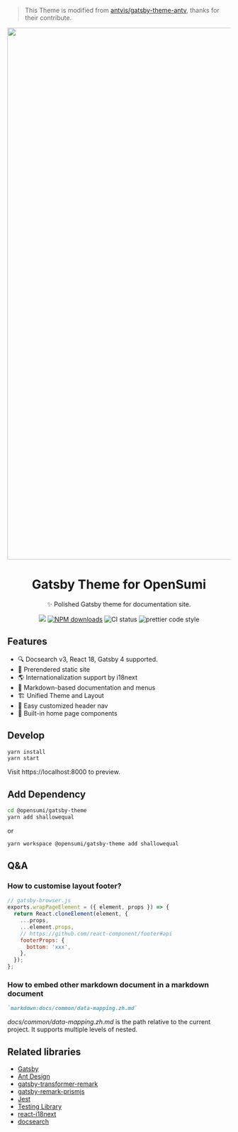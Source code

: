 > This Theme is modified from [antvis/gatsby-theme-antv](https://github.com/antvis/gatsby-theme-antv), thanks for their contribute.

<div align="center">

<img width="1200" alt="homepage" src="https://img.alicdn.com/imgextra/i1/O1CN01OlP4Ty27Wk3MXFSGX_!!6000000007805-2-tps-1369-889.png">

# Gatsby Theme for OpenSumi

✨ Polished Gatsby theme for documentation site.

[![](https://flat.badgen.net/npm/v/@opensumi/gatsby-theme?icon=npm)](https://www.npmjs.com/package/@opensumi/gatsby-theme)
[![NPM downloads](http://img.shields.io/npm/dm/@opensumi/gatsby-theme.svg?style=flat-square)](http://npmjs.com/@opensumi/gatsby-theme)
![CI status](https://github.com/opensumi/gatsby-theme/workflows/Node%20CI/badge.svg)
![prettier code style](https://img.shields.io/badge/code_style-prettier-ff69b4.svg?style=flat-square)

</div>

## Features

- 🔍 Docsearch v3, React 18, Gatsby 4 supported.
- 🎨 Prerendered static site
- 🌎 Internationalization support by i18next
- 📝 Markdown-based documentation and menus
- 🏗 Unified Theme and Layout
- 🎲 Easy customized header nav
- 🧩 Built-in home page components

## Develop

```bash
yarn install
yarn start
```

Visit https://localhost:8000 to preview.

## Add Dependency

```bash
cd @opensumi/gatsby-theme
yarn add shallowequal
```

or

```bash
yarn workspace @opensumi/gatsby-theme add shallowequal
```

## Q&A

### How to customise layout footer?

```js
// gatsby-browser.js
exports.wrapPageElement = ({ element, props }) => {
  return React.cloneElement(element, {
    ...props,
    ...element.props,
    // https://github.com/react-component/footer#api
    footerProps: {
      bottom: 'xxx',
    },
  });
};
```

### How to embed other markdown document in a markdown document

```markdown
`markdown:docs/common/data-mapping.zh.md`
```

_docs/common/data-mapping.zh.md_ is the path relative to the current project. It supports multiple levels of nested.

## Related libraries

- [Gatsby](https://www.gatsbyjs.org/docs/)
- [Ant Design](https://github.com/ant-design/ant-design)
- [gatsby-transformer-remark](https://www.gatsbyjs.org/packages/gatsby-transformer-remark/)
- [gatsby-remark-prismjs](https://www.gatsbyjs.org/packages/gatsby-remark-prismjs/?=highlight#line-highlighting)
- [Jest](https://jestjs.io/)
- [Testing Library](https://testing-library.com/)
- [react-i18next](https://react.i18next.com/)
- [docsearch](https://docsearch.algolia.com/)
